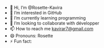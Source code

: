 - 👋 Hi, I’m @Rosette-Kavira
- 👀 I’m interested in GitHub
- 🌱 I’m currently learning programming 
- 💞️ I’m looking to collaborate with développer 
- 📫 How to reach me kavirar7@gmail.com
- 😄 Pronouns: Rosette
- ⚡ Fun fact:

<!---
Rosette-Kavira/Rosette-Kavira is a ✨ special ✨ repository because its `README.md` (this file) appears on your GitHub profile.
You can click the Preview link to take a look at your changes.
--->
